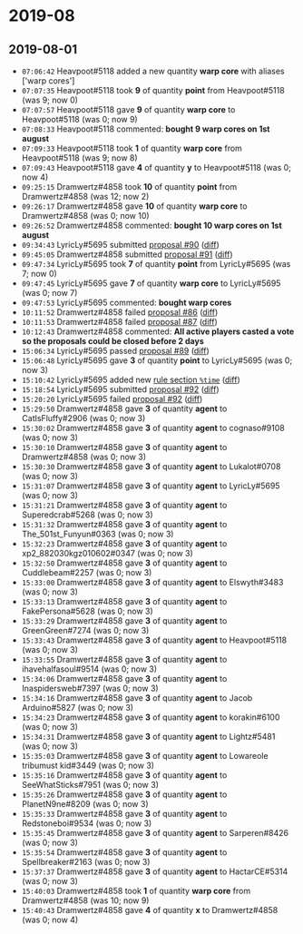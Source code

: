 # 2019-08

## 2019-08-01

* `07:06:42` Heavpoot#5118 added a new quantity **warp core** with aliases ['warp cores']
* `07:07:35` Heavpoot#5118 took **9** of quantity **point** from Heavpoot#5118 (was 9; now 0)
* `07:07:57` Heavpoot#5118 gave **9** of quantity **warp core** to Heavpoot#5118 (was 0; now 9)
* `07:08:33` Heavpoot#5118 commented: **bought 9 warp cores on 1st august**
* `07:09:33` Heavpoot#5118 took **1** of quantity **warp core** from Heavpoot#5118 (was 9; now 8)
* `07:09:43` Heavpoot#5118 gave **4** of quantity **y** to Heavpoot#5118 (was 0; now 4)
* `09:25:15` Dramwertz#4858 took **10** of quantity **point** from Dramwertz#4858 (was 12; now 2)
* `09:26:17` Dramwertz#4858 gave **10** of quantity **warp core** to Dramwertz#4858 (was 0; now 10)
* `09:26:52` Dramwertz#4858 commented: **bought 10 warp cores on 1st august**
* `09:34:43` LyricLy#5695 submitted [proposal #90](../proposals.md#90) ([diff](https://github.com/Quonauts/Quonauts-4/commit/ce133ebeb6da83e6f1e5e84d1e10cecfba37b15e))
* `09:45:05` Dramwertz#4858 submitted [proposal #91](../proposals.md#91) ([diff](https://github.com/Quonauts/Quonauts-4/commit/2ce810d6fd8bc9ec4c990cd7f3533cbcab9b0525))
* `09:47:34` LyricLy#5695 took **7** of quantity **point** from LyricLy#5695 (was 7; now 0)
* `09:47:45` LyricLy#5695 gave **7** of quantity **warp core** to LyricLy#5695 (was 0; now 7)
* `09:47:53` LyricLy#5695 commented: **bought warp cores**
* `10:11:52` Dramwertz#4858 failed [proposal #86](../proposals.md#86) ([diff](https://github.com/Quonauts/Quonauts-4/commit/54ae690709d6e941ed246bad6336f333fcefb779))
* `10:11:53` Dramwertz#4858 failed [proposal #87](../proposals.md#87) ([diff](https://github.com/Quonauts/Quonauts-4/commit/767a722de8d991a5496b8c6fc35ce468dac5fc86))
* `10:12:43` Dramwertz#4858 commented: **All active players casted a vote so the proposals could be closed before 2 days**
* `15:06:34` LyricLy#5695 passed [proposal #89](../proposals.md#89) ([diff](https://github.com/Quonauts/Quonauts-4/commit/e1bea7c232d0a1bf0b0fe649750b49d7f8292c65))
* `15:06:48` LyricLy#5695 gave **3** of quantity **point** to LyricLy#5695 (was 0; now 3)
* `15:10:42` LyricLy#5695 added new [rule section `%time`](../rules.md#time) ([diff](https://github.com/Quonauts/Quonauts-4/commit/29808dffafa45fdbb414f701cdd06f4859d17b26))
* `15:18:54` LyricLy#5695 submitted [proposal #92](../proposals.md#92) ([diff](https://github.com/Quonauts/Quonauts-4/commit/c50b1fd796c3188eb4c3e458c6fc8c55ba4b1580))
* `15:20:20` LyricLy#5695 failed [proposal #92](../proposals.md#92) ([diff](https://github.com/Quonauts/Quonauts-4/commit/bd8e92926bcf6d0fd1ecb0017da59b9944569cd5))
* `15:29:50` Dramwertz#4858 gave **3** of quantity **agent** to CatIsFluffy#2906 (was 0; now 3)
* `15:30:02` Dramwertz#4858 gave **3** of quantity **agent** to cognaso#9108 (was 0; now 3)
* `15:30:10` Dramwertz#4858 gave **3** of quantity **agent** to Dramwertz#4858 (was 0; now 3)
* `15:30:30` Dramwertz#4858 gave **3** of quantity **agent** to Lukalot#0708 (was 0; now 3)
* `15:31:07` Dramwertz#4858 gave **3** of quantity **agent** to LyricLy#5695 (was 0; now 3)
* `15:31:21` Dramwertz#4858 gave **3** of quantity **agent** to Superedcrab#5268 (was 0; now 3)
* `15:31:32` Dramwertz#4858 gave **3** of quantity **agent** to The_501st_Funyun#0363 (was 0; now 3)
* `15:32:23` Dramwertz#4858 gave **3** of quantity **agent** to xp2_882030kgz010602#0347 (was 0; now 3)
* `15:32:50` Dramwertz#4858 gave **3** of quantity **agent** to Cuddlebeam#2257 (was 0; now 3)
* `15:33:00` Dramwertz#4858 gave **3** of quantity **agent** to Elswyth#3483 (was 0; now 3)
* `15:33:13` Dramwertz#4858 gave **3** of quantity **agent** to FakePersona#5628 (was 0; now 3)
* `15:33:29` Dramwertz#4858 gave **3** of quantity **agent** to GreenGreen#7274 (was 0; now 3)
* `15:33:43` Dramwertz#4858 gave **3** of quantity **agent** to Heavpoot#5118 (was 0; now 3)
* `15:33:55` Dramwertz#4858 gave **3** of quantity **agent** to ihavehalfasoul#9514 (was 0; now 3)
* `15:34:06` Dramwertz#4858 gave **3** of quantity **agent** to Inaspidersweb#7397 (was 0; now 3)
* `15:34:16` Dramwertz#4858 gave **3** of quantity **agent** to Jacob Arduino#5827 (was 0; now 3)
* `15:34:23` Dramwertz#4858 gave **3** of quantity **agent** to korakin#6100 (was 0; now 3)
* `15:34:31` Dramwertz#4858 gave **3** of quantity **agent** to Lightz#5481 (was 0; now 3)
* `15:35:03` Dramwertz#4858 gave **3** of quantity **agent** to Lowareole tribumust kid#3449 (was 0; now 3)
* `15:35:16` Dramwertz#4858 gave **3** of quantity **agent** to SeeWhatSticks#7951 (was 0; now 3)
* `15:35:26` Dramwertz#4858 gave **3** of quantity **agent** to PlanetN9ne#8209 (was 0; now 3)
* `15:35:33` Dramwertz#4858 gave **3** of quantity **agent** to Redstoneboi#9534 (was 0; now 3)
* `15:35:45` Dramwertz#4858 gave **3** of quantity **agent** to Sarperen#8426 (was 0; now 3)
* `15:35:54` Dramwertz#4858 gave **3** of quantity **agent** to Spellbreaker#2163 (was 0; now 3)
* `15:37:37` Dramwertz#4858 gave **3** of quantity **agent** to HactarCE#5314 (was 0; now 3)
* `15:40:03` Dramwertz#4858 took **1** of quantity **warp core** from Dramwertz#4858 (was 10; now 9)
* `15:40:43` Dramwertz#4858 gave **4** of quantity **x** to Dramwertz#4858 (was 0; now 4)
